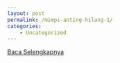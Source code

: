 ```yaml
---
layout: post
permalink: /mimpi-anting-hilang-1/
categories:
    - Uncategorized
---
```


[Baca Selengkapnya](/10)